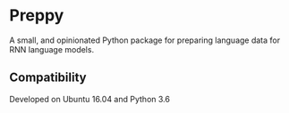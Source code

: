 # Preppy

A small, and opinionated Python package for preparing language data for RNN language models.

## Compatibility

Developed on Ubuntu 16.04 and Python 3.6